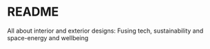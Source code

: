 # README
All about interior and exterior designs: Fusing tech, sustainability and space-energy and wellbeing
